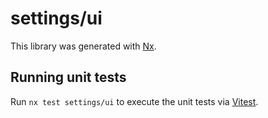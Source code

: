 # settings/ui

This library was generated with [Nx](https://nx.dev).

## Running unit tests

Run `nx test settings/ui` to execute the unit tests via [Vitest](https://vitest.dev/).
